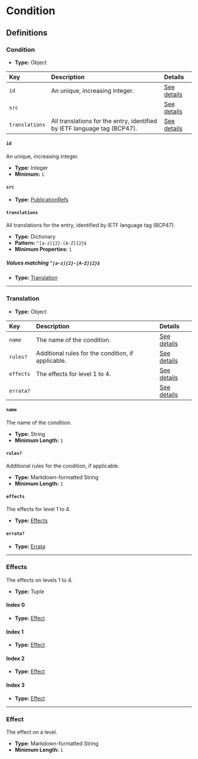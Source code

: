 # Condition

## Definitions

### <a name="Condition"></a> Condition

- **Type:** Object

Key | Description | Details
:-- | :-- | :--
`id` | An unique, increasing integer. | <a href="#Condition/id">See details</a>
`src` |  | <a href="#Condition/src">See details</a>
`translations` | All translations for the entry, identified by IETF language tag (BCP47). | <a href="#Condition/translations">See details</a>

#### <a name="Condition/id"></a> `id`

An unique, increasing integer.

- **Type:** Integer
- **Minimum:** `1`

#### <a name="Condition/src"></a> `src`

- **Type:** <a href="./_PublicationRef.md#PublicationRefs">PublicationRefs</a>

#### <a name="Condition/translations"></a> `translations`

All translations for the entry, identified by IETF language tag (BCP47).

- **Type:** Dictionary
- **Pattern:** `^[a-z]{2}-[A-Z]{2}$`
- **Minimum Properties:** `1`

##### Values matching `^[a-z]{2}-[A-Z]{2}$`

- **Type:** <a href="#Translation">Translation</a>

---

### <a name="Translation"></a> Translation

- **Type:** Object

Key | Description | Details
:-- | :-- | :--
`name` | The name of the condition. | <a href="#Translation/name">See details</a>
`rules?` | Additional rules for the condition, if applicable. | <a href="#Translation/rules">See details</a>
`effects` | The effects for level 1 to 4. | <a href="#Translation/effects">See details</a>
`errata?` |  | <a href="#Translation/errata">See details</a>

#### <a name="Translation/name"></a> `name`

The name of the condition.

- **Type:** String
- **Minimum Length:** `1`

#### <a name="Translation/rules"></a> `rules?`

Additional rules for the condition, if applicable.

- **Type:** Markdown-formatted String
- **Minimum Length:** `1`

#### <a name="Translation/effects"></a> `effects`

The effects for level 1 to 4.

- **Type:** <a href="#Effects">Effects</a>

#### <a name="Translation/errata"></a> `errata?`

- **Type:** <a href="./_Erratum.md#Errata">Errata</a>

---

### <a name="Effects"></a> Effects

The effects on levels 1 to 4.

- **Type:** Tuple

#### Index 0

- **Type:** <a href="#Effect">Effect</a>

#### Index 1

- **Type:** <a href="#Effect">Effect</a>

#### Index 2

- **Type:** <a href="#Effect">Effect</a>

#### Index 3

- **Type:** <a href="#Effect">Effect</a>

---

### <a name="Effect"></a> Effect

The effect on a level.

- **Type:** Markdown-formatted String
- **Minimum Length:** `1`
